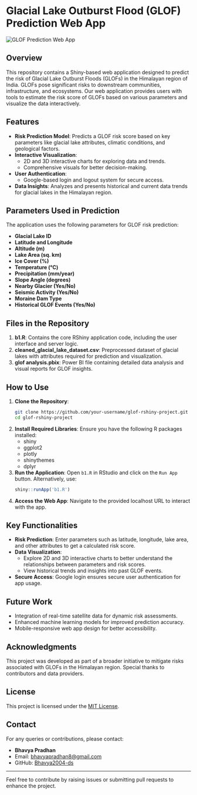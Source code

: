 # Glacial Lake Outburst Flood (GLOF) Prediction Web App

![GLOF Prediction Web App](https://images.pexels.com/photos/28359751/pexels-photo-28359751.jpeg?cs=srgb&dl=pexels-gsn-travel-28359751.jpg&fm=jpg)

## Overview

This repository contains a Shiny-based web application designed to predict the risk of Glacial Lake Outburst Floods (GLOFs) in the Himalayan region of India. GLOFs pose significant risks to downstream communities, infrastructure, and ecosystems. Our web application provides users with tools to estimate the risk score of GLOFs based on various parameters and visualize the data interactively.

## Features

- **Risk Prediction Model**: Predicts a GLOF risk score based on key parameters like glacial lake attributes, climatic conditions, and geological factors.
- **Interactive Visualization**:
  - 2D and 3D interactive charts for exploring data and trends.
  - Comprehensive visuals for better decision-making.
- **User Authentication**:
  - Google-based login and logout system for secure access.
- **Data Insights**: Analyzes and presents historical and current data trends for glacial lakes in the Himalayan region.

## Parameters Used in Prediction

The application uses the following parameters for GLOF risk prediction:

- **Glacial Lake ID**
- **Latitude and Longitude**
- **Altitude (m)**
- **Lake Area (sq. km)**
- **Ice Cover (%)**
- **Temperature (°C)**
- **Precipitation (mm/year)**
- **Slope Angle (degrees)**
- **Nearby Glacier (Yes/No)**
- **Seismic Activity (Yes/No)**
- **Moraine Dam Type**
- **Historical GLOF Events (Yes/No)**

## Files in the Repository

1. **b1.R**: Contains the core RShiny application code, including the user interface and server logic.
2. **cleaned_glacial_lake_dataset.csv**: Preprocessed dataset of glacial lakes with attributes required for prediction and visualization.
3. **glof analysis.pbix**: Power BI file containing detailed data analysis and visual reports for GLOF insights.

## How to Use

1. **Clone the Repository**:
   ```bash
   git clone https://github.com/your-username/glof-rshiny-project.git
   cd glof-rshiny-project
   ```
2. **Install Required Libraries**:
   Ensure you have the following R packages installed:
   - shiny
   - ggplot2
   - plotly
   - shinythemes
   - dplyr
3. **Run the Application**:
   Open `b1.R` in RStudio and click on the `Run App` button. Alternatively, use:
   ```R
   shiny::runApp('b1.R')
   ```
4. **Access the Web App**:
   Navigate to the provided localhost URL to interact with the app.

## Key Functionalities

- **Risk Prediction**: Enter parameters such as latitude, longitude, lake area, and other attributes to get a calculated risk score.
- **Data Visualization**:
  - Explore 2D and 3D interactive charts to better understand the relationships between parameters and risk scores.
  - View historical trends and insights into past GLOF events.
- **Secure Access**: Google login ensures secure user authentication for app usage.

## Future Work

- Integration of real-time satellite data for dynamic risk assessments.
- Enhanced machine learning models for improved prediction accuracy.
- Mobile-responsive web app design for better accessibility.

## Acknowledgments

This project was developed as part of a broader initiative to mitigate risks associated with GLOFs in the Himalayan region. Special thanks to contributors and data providers.

## License

This project is licensed under the [MIT License](LICENSE).

## Contact

For any queries or contributions, please contact:

- **Bhavya Pradhan**
- Email: [bhavyapradhan8@gmail.com](mailto:bhavyapradhan8@gmail.com)
- GitHub: [Bhavya2004-ds](https://github.com/Bhavya2004-ds)

---

Feel free to contribute by raising issues or submitting pull requests to enhance the project.

